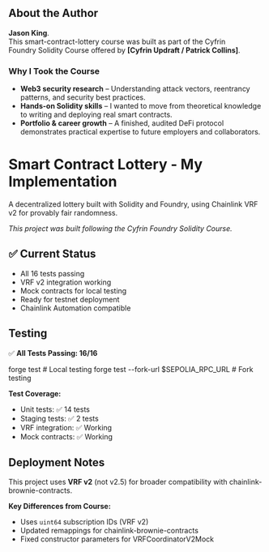 ## About the Author

**Jason King**.  
This smart-contract-lottery course was built as part of the Cyfrin Foundry Solidity Course offered by **[Cyfrin Updraft / Patrick Collins]**.

### Why I Took the Course
- **Web3 security research** – Understanding attack vectors, reentrancy patterns, and security best practices.
- **Hands-on Solidity skills** – I wanted to move from theoretical knowledge to writing and deploying real smart contracts.    
- **Portfolio & career growth** – A finished, audited DeFi protocol demonstrates practical expertise to future employers and collaborators.

# Smart Contract Lottery - My Implementation

A decentralized lottery built with Solidity and Foundry, using Chainlink VRF v2 for provably fair randomness.

*This project was built following the Cyfrin Foundry Solidity Course.*

## ✅ Current Status
- All 16 tests passing
- VRF v2 integration working  
- Mock contracts for local testing
- Ready for testnet deployment
- Chainlink Automation compatible

## Testing

✅ **All Tests Passing: 16/16**

forge test # Local testing
forge test --fork-url $SEPOLIA_RPC_URL # Fork testing


**Test Coverage:**
- Unit tests: ✅ 14 tests
- Staging tests: ✅ 2 tests
- VRF integration: ✅ Working
- Mock contracts: ✅ Working

## Deployment Notes

This project uses **VRF v2** (not v2.5) for broader compatibility with chainlink-brownie-contracts.

**Key Differences from Course:**
- Uses `uint64` subscription IDs (VRF v2)
- Updated remappings for chainlink-brownie-contracts
- Fixed constructor parameters for VRFCoordinatorV2Mock




